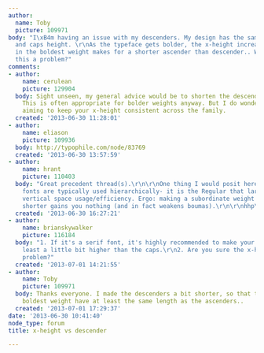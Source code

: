 ```yaml
---
author:
  name: Toby
  picture: 109971
body: "I\xB4m having an issue with my descenders. My design has the same ascender
  and caps height. \r\nAs the typeface gets bolder, the x-height increases, which
  in the boldest weight makes for a shorter ascender than descender.. Would you consider
  this a problem?"
comments:
- author:
    name: cerulean
    picture: 129904
  body: Sight unseen, my general advice would be to shorten the descenders accordingly.
    This is often appropriate for bolder weights anyway. But I do wonder why you aren't
    aiming to keep your x-height consistent across the family.
  created: '2013-06-30 11:28:01'
- author:
    name: eliason
    picture: 109936
  body: http://typophile.com/node/83769
  created: '2013-06-30 13:57:59'
- author:
    name: hrant
    picture: 110403
  body: "Great precedent thread(s).\r\n\r\nOne thing I would posit here is that -since
    fonts are typically used hierarchically- it is the Regular that largely dictates
    vertical space usage/efficiency. Ergo: making a subordinate weight's descenders
    shorter gains you nothing (and in fact weakens boumas).\r\n\r\nhhp\r\n"
  created: '2013-06-30 16:27:21'
- author:
    name: brianskywalker
    picture: 116184
  body: "1. If it's a serif font, it's highly recommended to make your ascenders at
    least a little bit higher than the caps.\r\n2. Are you sure the x-height is a
    problem?"
  created: '2013-07-01 14:21:55'
- author:
    name: Toby
    picture: 109971
  body: Thanks everyone. I made the descenders a bit shorter, so that they in the
    boldest weight have at least the same length as the ascenders..
  created: '2013-07-01 17:29:37'
date: '2013-06-30 10:41:40'
node_type: forum
title: x-height vs descender

---
```

